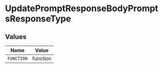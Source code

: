 # UpdatePromptResponseBodyPromptsResponseType


## Values

| Name       | Value      |
| ---------- | ---------- |
| `FUNCTION` | function   |